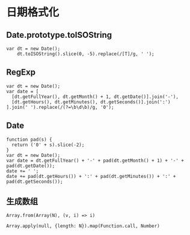 # 日期格式化


## Date.prototype.toISOString

```
var dt = new Date();
    dt.toISOString().slice(0, -5).replace(/[T]/g, ' ');
```

## RegExp

```
var dt = new Date();
var date = [
  [dt.getFullYear(), dt.getMonth() + 1, dt.getDate()].join('-'),
  [dt.getHours(), dt.getMinutes(), dt.getSeconds()].join(':')
].join(' ').replace(/(?=\b\d\b)/g, '0');
```

## Date

```
function pad(s) {
  return ('0' + s).slice(-2);
}
var dt = new Date();
var date = dt.getFullYear() + '-' + pad(dt.getMonth() + 1) + '-' + pad(dt.getDate());
date += ' ';
date += pad(dt.getHours()) + ':' + pad(dt.getMinutes()) + ':' + pad(dt.getSeconds());
```

## 生成数组

```
Array.from(Array(N), (v, i) => i)
```

```
Array.apply(null, {length: N}).map(Function.call, Number)
```
